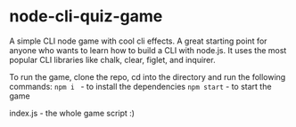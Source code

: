# node-cli-quiz-game
 A simple CLI node game with cool cli effects.
 A great starting point for anyone who wants to learn how to build a CLI with node.js.
 It uses the most popular CLI libraries like chalk, clear, figlet, and inquirer.

 To run the game, clone the repo, cd into the directory and run the following commands:
    `npm i ` - to install the dependencies
    `npm start` - to start the game

index.js - the whole game script :)
